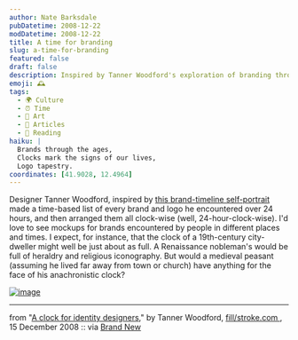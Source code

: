 ```yaml
---
author: Nate Barksdale
pubDatetime: 2008-12-22
modDatetime: 2008-12-22
title: A time for branding
slug: a-time-for-branding
featured: false
draft: false
description: Inspired by Tanner Woodford's exploration of branding through time, how might a medieval peasant's clock of logos look?
emoji: 🕰️
tags:
  - 🌍 Culture
  - ⏰ Time
  - 🎨 Art
  - 📖 Articles
  - 📖 Reading
haiku: |
  Brands through the ages,  
  Clocks mark the signs of our lives,  
  Logo tapestry.
coordinates: [41.9028, 12.4964]
---
```


Designer Tanner Woodford, inspired by [this brand-timeline self-portrait](http://web.archive.org/web/20090726042218/http://dearjanesample.wordpress.com:80/2008/05/19/fun-with-brands/) made a time-based list of every brand and logo he encountered over 24 hours, and then arranged them all clock-wise (well, 24-hour-clock-wise). I'd love to see mockups for brands encountered by people in different places and times. I expect, for instance, that the clock of a 19th-century city-dweller might well be just about as full. A Renaissance nobleman's would be full of heraldry and religious iconography. But would a medieval peasant (assuming he lived far away from town or church) have anything for the face of his anachronistic clock?

[![image](http://culture-making.com/media/clock-big.jpg)](http://www.fillslashstroke.com/slash/2008/12/a-clock-for-identity-designers/)

---

from "[A clock for identity designers](http://www.fillslashstroke.com/slash/2008/12/a-clock-for-identity-designers/)," by Tanner Woodford, [fill/stroke.com ](http://www.fillslashstroke.com/slash/2008/12/a-clock-for-identity-designers/), 15 December 2008 :: via [Brand New](http://www.underconsideration.com/brandnew/archives/in_brief_clockwise.php)
